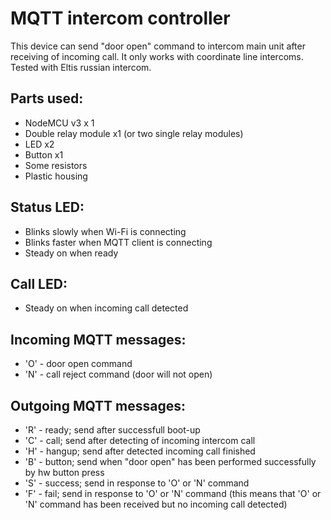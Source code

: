# MQTT intercom controller

This device can send "door open" command to intercom main unit after receiving of incoming call. It only works with coordinate line intercoms. Tested with Eltis russian intercom.

## Parts used:
* NodeMCU v3 x 1
* Double relay module x1 (or two single relay modules)
* LED x2
* Button x1
* Some resistors
* Plastic housing

## Status LED:
* Blinks slowly when Wi-Fi is connecting
* Blinks faster when MQTT client is connecting
* Steady on when ready

## Call LED:
* Steady on when incoming call detected

## Incoming MQTT messages:
* 'O' - door open command
* 'N' - call reject command (door will not open)

## Outgoing MQTT messages:
* 'R' - ready; send after successfull boot-up
* 'C' - call; send after detecting of incoming intercom call
* 'H' - hangup; send after detected incoming call finished
* 'B' - button; send when "door open" has been performed successfully by hw button press
* 'S' - success; send in response to 'O' or 'N' command
* 'F' - fail; send in response to 'O' or 'N' command (this means that 'O' or 'N' command has been received but no incoming call detected)
